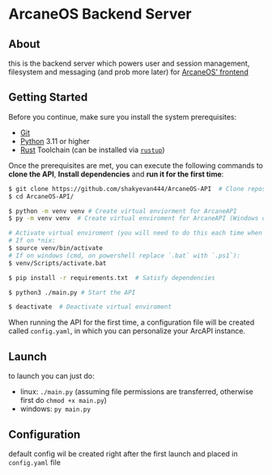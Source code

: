 # ArcaneOS Backend Server

## About

this is the backend server which powers user and session management,
filesystem and messaging (and prob more later) for [ArcaneOS' frontend](https://github.com/shakyevan444/ArcaneOS)

## Getting Started
Before you continue, make sure you install the system prerequisites:
- [Git](https://git-scm.com/)
- [Python](https://www.python.org/) 3.11 or higher
- [Rust](https://rust-lang.org/) Toolchain (can be installed via [`rustup`](https://rustup.rs/))

Once the prerequisites are met, you can execute the following commands to **clone the API**, **Install dependencies** and **run it for the first time**:
```bash
$ git clone https://github.com/shakyevan444/ArcaneOS-API  # Clone repository
$ cd ArcaneOS-API/

$ python -m venv venv # Create virtual enviorment for ArcaneAPI
$ py -m venv venv  # Create virtual enviroment for ArcaneAPI (Windows only)

# Activate virtual enviroment (you will need to do this each time when launching ArcAPI)
# If on *nix:
$ source venv/bin/activate
# If on windows (cmd, on powershell replace `.bat` with `.ps1`):
$ venv/Scripts/activate.bat

$ pip install -r requirements.txt  # Satisfy dependencies

$ python3 ./main.py # Start the API

$ deactivate  # Deactivate virtual enviroment
```

When running the API for the first time, a configuration file will be created called `config.yaml`, in which you can personalize your ArcAPI instance.

## Launch

to launch you can just do:
- linux: `./main.py` (assuming file permissions are transferred, otherwise
first do `chmod +x main.py`)
- windows: `py main.py`

## Configuration

default config wil be created right after the first launch and placed in
`config.yaml` file
